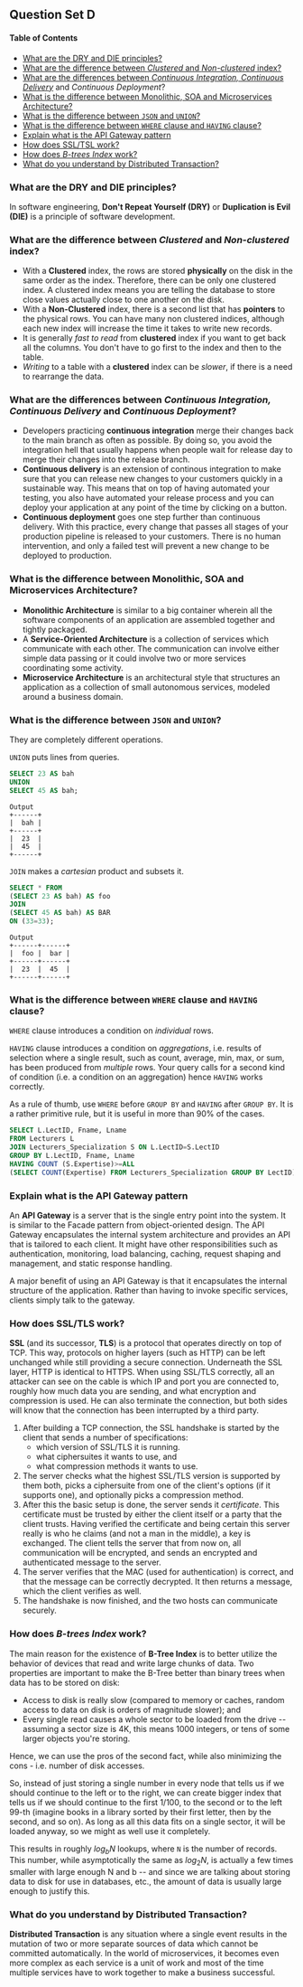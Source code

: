 ## Question Set D

#### Table of Contents

- [What are the DRY and DIE principles?](#what-are-the-dry-and-die-principles)
- [What are the difference between _Clustered_ and _Non-clustered_ index?](#what-are-the-difference-between-clustered-and-non-clustered-index)
- [What are the differences between _Continuous Integration, Continuous Delivery_](#what-are-the-differences-between-continuous-integration-continuous-delivery-and-continuous-deployment)
  and _Continuous Deployment_?
- [What is the difference between Monolithic, SOA and Microservices Architecture?](#what-is-the-difference-between-monolithic-soa-and-microservices-architecture)
- [What is the difference between `JSON` and `UNION`?](#what-is-the-difference-between-json-and-union)
- [What is the difference between `WHERE` clause and `HAVING` clause?](#what-is-the-difference-between-where-clause-and-having-clause)
- [Explain what is the API Gateway pattern](#explain-what-is-the-api-gateway-pattern)
- [How does SSL/TSL work?](#how-does-ssltsl-work)
- [How does _B-trees Index_ work?](#how-does-b-trees-index-work)
- [What do you understand by Distributed Transaction?](#what-do-you-understand-by-distributed-transaction)

### What are the DRY and DIE principles?

In software engineering, **Don't Repeat Yourself (DRY)** or **Duplication is
Evil (DIE)** is a principle of software development.

### What are the difference between _Clustered_ and _Non-clustered_ index?

- With a **Clustered** index, the rows are stored **physically** on the disk in
  the same order as the index. Therefore, there can be only one clustered index.
  A clustered index means you are telling the database to store close values
  actually close to one another on the disk.
- With a **Non-Clustered** index, there is a second list that has **pointers**
  to the physical rows. You can have many non clustered indices, although each
  new index will increase the time it takes to write new records.
- It is generally _fast to read_ from **clustered** index if you want to get
  back all the columns. You don't have to go first to the index and then to the
  table.
- _Writing_ to a table with a **clustered** index can be _slower_, if there is a
  need to rearrange the data.

### What are the differences between _Continuous Integration, Continuous Delivery_ and _Continuous Deployment_?

- Developers practicing **continuous integration** merge their changes back to
  the main branch as often as possible. By doing so, you avoid the integration
  hell that usually happens when people wait for release day to merge their
  changes into the release branch.
- **Continuous delivery** is an extension of continous integration to make sure
  that you can release new changes to your customers quickly in a sustainable
  way. This means that on top of having automated your testing, you also have
  automated your release process and you can deploy your application at any
  point of the time by clicking on a button.
- **Continuous deployment** goes one step further than continuous delivery. With
  this practice, every change that passes all stages of your production pipeline
  is released to your customers. There is no human intervention, and only a
  failed test will prevent a new change to be deployed to production.

### What is the difference between Monolithic, SOA and Microservices Architecture?

- **Monolithic Architecture** is similar to a big container wherein all the
  software components of an application are assembled together and tightly
  packaged.
- A **Service-Oriented Architecture** is a collection of services which
  communicate with each other. The communication can involve either simple data
  passing or it could involve two or more services coordinating some activity.
- **Microservice Architecture** is an architectural style that structures an
  application as a collection of small autonomous services, modeled around a
  business domain.

### What is the difference between `JSON` and `UNION`?

They are completely different operations.

`UNION` puts lines from queries.

```sql
SELECT 23 AS bah
UNION
SELECT 45 AS bah;
```

```
Output
+------+
|  bah |
+------+
|  23  |
|  45  |
+------+
```

`JOIN` makes a _cartesian_ product and subsets it.

```sql
SELECT * FROM
(SELECT 23 AS bah) AS foo
JOIN
(SELECT 45 AS bah) AS BAR
ON (33=33);
```

```
Output
+------+------+
|  foo |  bar |
+------+------+
|  23  |  45  |
+------+------+
```

### What is the difference between `WHERE` clause and `HAVING` clause?

`WHERE` clause introduces a condition on _individual_ rows.

`HAVING` clause introduces a condition on _aggregations_, i.e. results of
selection where a single result, such as count, average, min, max, or sum, has
been produced from _multiple_ rows. Your query calls for a second kind of
condition (i.e. a condition on an aggregation) hence `HAVING` works correctly.

As a rule of thumb, use `WHERE` before `GROUP BY` and `HAVING` after `GROUP BY`.
It is a rather primitive rule, but it is useful in more than 90% of the cases.

```sql
SELECT L.LectID, Fname, Lname
FROM Lecturers L
JOIN Lecturers_Specialization S ON L.LectID=S.LectID
GROUP BY L.LectID, Fname, Lname
HAVING COUNT (S.Expertise)>=ALL
(SELECT COUNT(Expertise) FROM Lecturers_Specialization GROUP BY LectID)
```

### Explain what is the API Gateway pattern

An **API Gateway** is a server that is the single entry point into the system.
It is similar to the Facade pattern from object-oriented design. The API Gateway
encapsulates the internal system architecture and provides an API that is
tailored to each client. It might have other responsibilities such as
authentication, monitoring, load balancing, caching, request shaping and
management, and static response handling.

A major benefit of using an API Gateway is that it encapsulates the internal
structure of the application. Rather than having to invoke specific services,
clients simply talk to the gateway.

### How does SSL/TLS work?

**SSL** (and its successor, **TLS**) is a protocol that operates directly on top
of TCP. This way, protocols on higher layers (such as HTTP) can be left
unchanged while still providing a secure connection. Underneath the SSL layer,
HTTP is identical to HTTPS. When using SSL/TLS correctly, all an attacker can
see on the cable is which IP and port you are connected to, roughly how much
data you are sending, and what encryption and compression is used. He can also
terminate the connection, but both sides will know that the connection has been
interrupted by a third party.

1. After building a TCP connection, the SSL handshake is started by the client
   that sends a number of specifications:
   - which version of SSL/TLS it is running.
   - what ciphersuites it wants to use, and
   - what compression methods it wants to use.
2. The server checks what the highest SSL/TLS version is supported by them both,
   picks a ciphersuite from one of the client's options (if it supports one),
   and optionally picks a compression method.
3. After this the basic setup is done, the server sends it _certificate_. This
   certificate must be trusted by either the client itself or a party that the
   client trusts. Having verified the certificate and being certain this server
   really is who he claims (and not a man in the middle), a key is exchanged.
   The client tells the server that from now on, all communication will be
   encrypted, and sends an encrypted and authenticated message to the server.
4. The server verifies that the MAC (used for authentication) is correct, and
   that the message can be correctly decrypted. It then returns a message, which
   the client verifies as well.
5. The handshake is now finished, and the two hosts can communicate securely.

### How does _B-trees Index_ work?

The main reason for the existence of **B-Tree Index** is to better utilize the
behavior of devices that read and write large chunks of data. Two properties are
important to make the B-Tree better than binary trees when data has to be stored
on disk:

- Access to disk is really slow (compared to memory or caches, random access to
  data on disk is orders of magnitude slower); and
- Every single read causes a whole sector to be loaded from the drive --
  assuming a sector size is 4K, this means 1000 integers, or tens of some larger
  objects you're storing.

Hence, we can use the pros of the second fact, while also minimizing the cons -
i.e. number of disk accesses.

So, instead of just storing a single number in every node that tells us if we
should continue to the left or to the right, we can create bigger index that
tells us if we should continue to the first 1/100, to the second or to the left
99-th (imagine books in a library sorted by their first letter, then by the
second, and so on). As long as all this data fits on a single sector, it will be
loaded anyway, so we might as well use it completely.

This results in roughly $log_bN$ lookups, where `N` is the number of records.
This number, while asymptotically the same as $log_2N$, is actually a few times
smaller with large enough N and b -- and since we are talking about storing data
to disk for use in databases, etc., the amount of data is usually large enough
to justify this.

### What do you understand by Distributed Transaction?

**Distributed Transaction** is any situation where a single event results in the
mutation of two or more separate sources of data which cannot be committed
automatically. In the world of microservices, it becomes even more complex as
each service is a unit of work and most of the time multiple services have to
work together to make a business successful.
